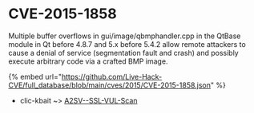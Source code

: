 # CVE-2015-1858

Multiple buffer overflows in gui/image/qbmphandler.cpp in the QtBase module in Qt before 4.8.7 and 5.x before 5.4.2 allow remote attackers to cause a denial of service (segmentation fault and crash) and possibly execute arbitrary code via a crafted BMP image.

{% embed url="https://github.com/Live-Hack-CVE/full_database/blob/main/cves/2015/CVE-2015-1858.json" %}


* clic-kbait ~> [A2SV--SSL-VUL-Scan](https://zeste.alice-snow.ru/2015/database/cve-2015-1858/a2sv--ssl-vul-scan-clic-kbait)